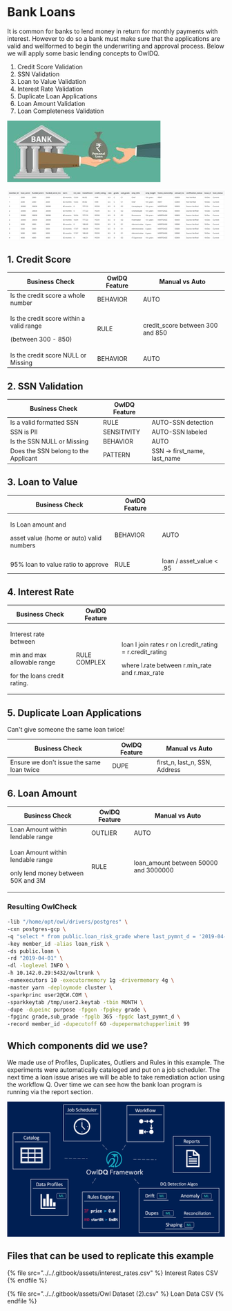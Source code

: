 # Bank Loans

It is common for banks to lend money in return for monthly payments with interest.  However to do so a bank must make sure that the applications are valid and wellformed to begin the underwriting and approval process.  Below we will apply some basic lending concepts to OwlDQ.&#x20;

1. Credit Score Validation
2. SSN Validation
3. Loan to Value Validation
4. Interest Rate Validation
5. Duplicate Loan Applications
6. Loan Amount Validation
7. Loan Completeness Validation

![](../../.gitbook/assets/bank-loan1.jpeg)

![](<../../.gitbook/assets/Screen Shot 2020-03-30 at 2.35.16 PM.png>)

## 1. Credit Score

| Business Check                                                             | OwlDQ Feature  | Manual vs Auto                    |
| -------------------------------------------------------------------------- | -------------- | --------------------------------- |
| Is the credit score a whole number                                         | BEHAVIOR       | AUTO                              |
| <p>Is the credit score within a valid range </p><p>(between 300 - 850)</p> | RULE           | credit\_score between 300 and 850 |
| Is the credit score NULL or Missing                                        | BEHAVIOR       | AUTO                              |

## &#x20;2. SSN Validation

| Business Check                       | OwlDQ Feature |                                |
| ------------------------------------ | ------------- | ------------------------------ |
| Is a valid formatted SSN             | RULE          | AUTO-SSN detection             |
| SSN is PII                           | SENSITIVITY   | AUTO-SSN labeled               |
| Is the SSN NULL or Missing           | BEHAVIOR      | AUTO                           |
| Does the SSN belong to the Applicant | PATTERN       | SSN -> first\_name, last\_name |

## 3. Loan to Value&#x20;

| Business Check                                                            | OwlDQ Feature |                           |
| ------------------------------------------------------------------------- | ------------- | ------------------------- |
| <p>Is Loan amount and </p><p>asset value (home or auto) valid numbers</p> | BEHAVIOR      | AUTO                      |
| 95% loan to value ratio to approve                                        | RULE          | loan / asset\_value < .95 |

## 4. Interest Rate

| Business Check                                                                                      | OwlDQ Feature |                                                                                                                       |
| --------------------------------------------------------------------------------------------------- | ------------- | --------------------------------------------------------------------------------------------------------------------- |
| <p>Interest rate between </p><p>min and max allowable range </p><p>for the loans credit rating.</p> | RULE COMPLEX  | <p>loan l join rates r on l.credit_rating = r.credit_rating </p><p>where l.rate between r.min_rate and r.max_rate</p> |

## 5. Duplicate Loan Applications

Can't give someone the same loan twice!

| Business Check                            | OwlDQ Feature | Manual vs Auto                  |
| ----------------------------------------- | ------------- | ------------------------------- |
| Ensure we don't issue the same loan twice | DUPE          | first\_n, last\_n, SSN, Address |

## 6. Loan Amount

| Business Check                                                                     | OwlDQ Feature | Manual vs Auto                         |
| ---------------------------------------------------------------------------------- | ------------- | -------------------------------------- |
| Loan Amount within lendable range                                                  | OUTLIER       | AUTO                                   |
| <p>Loan Amount within lendable range </p><p>only lend money between 50K and 3M</p> | RULE          | loan\_amount between 50000 and 3000000 |

### Resulting OwlCheck

```bash
-lib "/home/opt/owl/drivers/postgres" \
-cxn postgres-gcp \
-q "select * from public.loan_risk_grade where last_pymnt_d = '2019-04-01'" \
-key member_id -alias loan_risk \
-ds public.loan \
-rd "2019-04-01" \
-dl -loglevel INFO \
-h 10.142.0.29:5432/owltrunk \
-numexecutors 10 -executormemory 1g -drivermemory 4g \
-master yarn -deploymode cluster \
-sparkprinc user2@CW.COM \
-sparkkeytab /tmp/user2.keytab -tbin MONTH \
-dupe -dupeinc purpose -fpgon -fpgkey grade \
-fpginc grade,sub_grade -fpglb 365 -fpgdc last_pymnt_d \
-record member_id -dupecutoff 60 -dupepermatchupperlimit 99 
```

## Which components did we use?

We made use of Profiles, Duplicates, Outliers and Rules in this example.  The experiments were automatically cataloged and put on a job scheduler.  The next time a loan issue arises we will be able to take remediation action using the workflow Q.  Over time we can see how the bank loan program is running via the report section.&#x20;

![](../../.gitbook/assets/owldq-framework-li.png)

## Files that can be used to replicate this example

{% file src="../../.gitbook/assets/interest_rates.csv" %}
Interest Rates CSV
{% endfile %}

{% file src="../../.gitbook/assets/Owl  Dataset (2).csv" %}
Loan Data CSV
{% endfile %}
